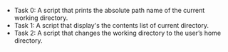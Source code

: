 * Task 0: A script that prints the absolute path name of the current working directory.
* Task 1: A script that display's the contents list of current directory.
* Task 2: A script that changes the working directory to the user’s home directory.
